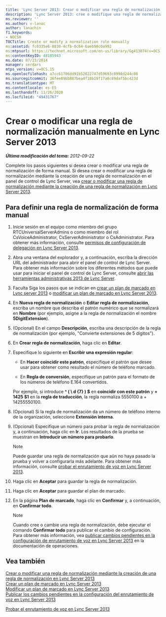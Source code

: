 ```yaml
---
title: 'Lync Server 2013: Crear o modificar una regla de normalización manualmente'
description: 'Lync Server 2013: cree o modifique una regla de normalización de forma manual.'
ms.reviewer: ''
ms.author: v-lanac
author: lanachin
f1.keywords:
- NOCSH
TOCTitle: Create or modify a normalization rule manually
ms:assetid: fc0335e6-8830-4cfb-8c64-6aeb98c0a992
ms:mtpsurl: https://technet.microsoft.com/en-us/library/Gg413074(v=OCS.15)
ms:contentKeyID: 48185943
ms.date: 07/23/2014
manager: serdars
mtps_version: v=OCS.15
ms.openlocfilehash: a7cc61706dd91b52822747d59693c8998d244c08
ms.sourcegitcommit: 36fee89bb887bea4f18b19f17a8c69daf5bc423d
ms.translationtype: MT
ms.contentlocale: es-ES
ms.lasthandoff: 11/26/2020
ms.locfileid: "49431767"
---
```

# <a name="create-or-modify-a-normalization-rule-manually-in-lync-server-2013"></a>Crear o modificar una regla de normalización manualmente en Lync Server 2013

<div data-xmlns="http://www.w3.org/1999/xhtml">

<div class="topic" data-xmlns="http://www.w3.org/1999/xhtml" data-msxsl="urn:schemas-microsoft-com:xslt" data-cs="https://msdn.microsoft.com/">

<div data-asp="https://msdn2.microsoft.com/asp">



</div>

<div id="mainSection">

<div id="mainBody">

<span> </span>

_**Última modificación del tema:** 2012-09-22_

Complete los pasos siguientes si desea crear o modificar una regla de normalización de forma manual. Si desea crear o modificar una regla de normalización mediante la creación de una regla de normalización en el panel de control de Lync Server, vea [crear o modificar una regla de normalización mediante la creación de una regla de normalización en Lync Server 2013](lync-server-2013-create-or-modify-a-normalization-rule-by-using-build-a-normalization-rule.md).

<div>

## <a name="to-define-a-normalization-rule-manually"></a>Para definir una regla de normalización de forma manual

1.  Inicie sesión en el equipo como miembro del grupo RTCUniversalServerAdmins o como miembro del rol CsVoiceAdministrator, CsServerAdministrator o CsAdministrator. Para obtener más información, consulte [permisos de configuración de delegación en Lync Server 2013](lync-server-2013-delegate-setup-permissions.md).

2.  Abra una ventana del explorador y, a continuación, escriba la dirección URL del administrador para abrir el panel de control de Lync Server. Para obtener más información sobre los diferentes métodos que puede usar para iniciar el panel de control de Lync Server, consulte [abrir las herramientas administrativas 2013 de Lync Server](lync-server-2013-open-lync-server-administrative-tools.md).

3.  Faculta Siga los pasos que se indican en [crear un plan de marcado en Lync server 2013](lync-server-2013-create-a-dial-plan.md) o [modificar un plan de marcado en Lync Server 2013](lync-server-2013-modify-a-dial-plan.md).

4.  En **Nueva regla de normalización** o **Editar regla de normalización**, escriba un nombre que describa el patrón numérico que se normalizará en **Nombre** (por ejemplo, asigne a la regla de normalización el nombre **5DigitExtension**).

5.  (Opcional) En el campo **Descripción**, escriba una descripción de la regla de normalización (por ejemplo, "Convierte extensiones de 5 dígitos").

6.  En **Crear regla de normalización**, haga clic en **Editar**.

7.  Especifique lo siguiente en **Escribir una expresión regular**:
    
      - En **Hacer coincidir este patrón**, especifique el patrón que desee usar para obtener como resultado el número de teléfono marcado.
    
      - En **Regla de conversión**, especifique un patrón para el formato de los números de teléfono E.164 convertidos.
    
    Por ejemplo, si introduce **^ ( \\ d {7} ) $** en **coincidir con este patrón** y **+ 1425 $1** en la **regla de traducción**, la regla normaliza 5550100 a + 14255550100.

8.  (Opcional) Si la regla de normalización da un número de teléfono interno de la organización, seleccione **Extensión interna**.

9.  (Opcional) Especifique un número para probar la regla de normalización y, a continuación, haga clic en **Ir**. Los resultados de la prueba se muestran en **Introducir un número para probarlo**.
    
    <div>
    

    > [!NOTE]  
    > Puede guardar una regla de normalización que aún no haya pasado la prueba y volver a configurarla más adelante. Para obtener más información, consulte <A href="lync-server-2013-test-voice-routing.md">probar el enrutamiento de voz en Lync Server 2013</A>.

    
    </div>

10. Haga clic en **Aceptar** para guardar la regla de normalización.

11. Haga clic en **Aceptar** para guardar el plan de marcado.

12. En la página **Plan de marcado**, haga clic en **Confirmar** y, a continuación, en **Confirmar todo**.
    
    <div>
    

    > [!NOTE]  
    > Cuando cree o cambie una regla de normalización, debe ejecutar el
comando <STRONG>Confirmar todo</STRONG> para publicar el cambio de configuración. Para obtener más información, vea <A href="lync-server-2013-publish-pending-changes-to-the-voice-routing-configuration.md">publicar cambios pendientes en la configuración de enrutamiento de voz en Lync Server 2013</A> en la documentación de operaciones.

    
    </div>

</div>

<div>

## <a name="see-also"></a>Vea también


[Crear o modificar una regla de normalización mediante la creación de una regla de normalización en Lync Server 2013](lync-server-2013-create-or-modify-a-normalization-rule-by-using-build-a-normalization-rule.md)  
[Crear un plan de marcado en Lync Server 2013](lync-server-2013-create-a-dial-plan.md)  
[Modificar un plan de marcado en Lync Server 2013](lync-server-2013-modify-a-dial-plan.md)  
[Publicar los cambios pendientes en la configuración del enrutamiento de voz en Lync Server 2013](lync-server-2013-publish-pending-changes-to-the-voice-routing-configuration.md)  


[Probar el enrutamiento de voz en Lync Server 2013](lync-server-2013-test-voice-routing.md)  
  

</div>

</div>

<span> </span>

</div>

</div>

</div>

